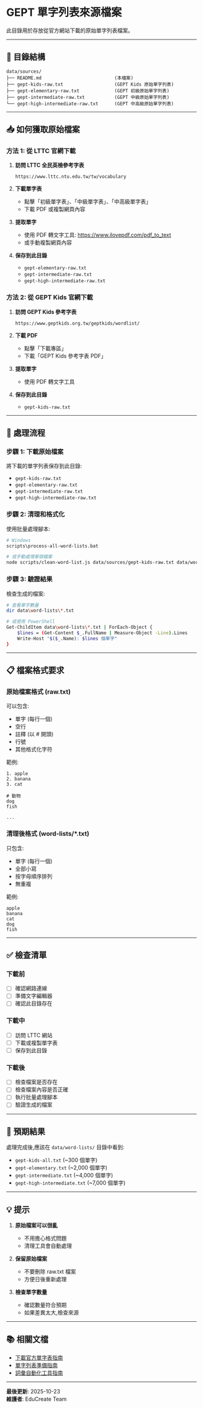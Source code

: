 # GEPT 單字列表來源檔案

此目錄用於存放從官方網站下載的原始單字列表檔案。

---

## 📁 目錄結構

```
data/sources/
├── README.md                           (本檔案)
├── gept-kids-raw.txt                   (GEPT Kids 原始單字列表)
├── gept-elementary-raw.txt             (GEPT 初級原始單字列表)
├── gept-intermediate-raw.txt           (GEPT 中級原始單字列表)
└── gept-high-intermediate-raw.txt      (GEPT 中高級原始單字列表)
```

---

## 📥 如何獲取原始檔案

### 方法 1: 從 LTTC 官網下載

1. **訪問 LTTC 全民英檢參考字表**
   ```
   https://www.lttc.ntu.edu.tw/tw/vocabulary
   ```

2. **下載單字表**
   - 點擊「初級單字表」、「中級單字表」、「中高級單字表」
   - 下載 PDF 或複製網頁內容

3. **提取單字**
   - 使用 PDF 轉文字工具: https://www.ilovepdf.com/pdf_to_text
   - 或手動複製網頁內容

4. **保存到此目錄**
   - `gept-elementary-raw.txt`
   - `gept-intermediate-raw.txt`
   - `gept-high-intermediate-raw.txt`

### 方法 2: 從 GEPT Kids 官網下載

1. **訪問 GEPT Kids 參考字表**
   ```
   https://www.geptkids.org.tw/geptkids/wordlist/
   ```

2. **下載 PDF**
   - 點擊「下載專區」
   - 下載「GEPT Kids 參考字表 PDF」

3. **提取單字**
   - 使用 PDF 轉文字工具

4. **保存到此目錄**
   - `gept-kids-raw.txt`

---

## 🔄 處理流程

### 步驟 1: 下載原始檔案

將下載的單字列表保存到此目錄:
- `gept-kids-raw.txt`
- `gept-elementary-raw.txt`
- `gept-intermediate-raw.txt`
- `gept-high-intermediate-raw.txt`

### 步驟 2: 清理和格式化

使用批量處理腳本:

```bash
# Windows
scripts\process-all-word-lists.bat

# 或手動處理單個檔案
node scripts/clean-word-list.js data/sources/gept-kids-raw.txt data/word-lists/gept-kids-all.txt
```

### 步驟 3: 驗證結果

檢查生成的檔案:
```bash
# 查看單字數量
dir data\word-lists\*.txt

# 或使用 PowerShell
Get-ChildItem data\word-lists\*.txt | ForEach-Object { 
    $lines = (Get-Content $_.FullName | Measure-Object -Line).Lines
    Write-Host "$($_.Name): $lines 個單字"
}
```

---

## 📋 檔案格式要求

### 原始檔案格式 (raw.txt)

可以包含:
- 單字 (每行一個)
- 空行
- 註釋 (以 # 開頭)
- 行號
- 其他格式化字符

範例:
```
1. apple
2. banana
3. cat

# 動物
dog
fish

...
```

### 清理後格式 (word-lists/*.txt)

只包含:
- 單字 (每行一個)
- 全部小寫
- 按字母順序排列
- 無重複

範例:
```
apple
banana
cat
dog
fish
```

---

## ✅ 檢查清單

### 下載前
- [ ] 確認網路連線
- [ ] 準備文字編輯器
- [ ] 確認此目錄存在

### 下載中
- [ ] 訪問 LTTC 網站
- [ ] 下載或複製單字表
- [ ] 保存到此目錄

### 下載後
- [ ] 檢查檔案是否存在
- [ ] 檢查檔案內容是否正確
- [ ] 執行批量處理腳本
- [ ] 驗證生成的檔案

---

## 🎯 預期結果

處理完成後,應該在 `data/word-lists/` 目錄中看到:

- `gept-kids-all.txt` (~300 個單字)
- `gept-elementary.txt` (~2,000 個單字)
- `gept-intermediate.txt` (~4,000 個單字)
- `gept-high-intermediate.txt` (~7,000 個單字)

---

## 💡 提示

1. **原始檔案可以很亂**
   - 不用擔心格式問題
   - 清理工具會自動處理

2. **保留原始檔案**
   - 不要刪除 raw.txt 檔案
   - 方便日後重新處理

3. **檢查單字數量**
   - 確認數量符合預期
   - 如果差異太大,檢查來源

---

## 📚 相關文檔

- [下載官方單字表指南](../../docs/DOWNLOAD_OFFICIAL_WORD_LISTS_GUIDE.md)
- [單字列表準備指南](../../docs/GEPT_WORD_LIST_PREPARATION_GUIDE.md)
- [詞彙自動化工具指南](../../docs/VOCABULARY_AUTOMATION_TOOLS_GUIDE.md)

---

**最後更新**: 2025-10-23  
**維護者**: EduCreate Team

